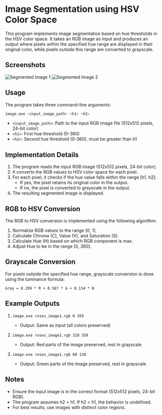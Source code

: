 # Image Segmentation using HSV Color Space

This program implements image segmentation based on hue thresholds in the HSV color space. It takes an RGB image as input and produces an output where pixels within the specified hue range are displayed in their original color, while pixels outside this range are converted to grayscale.

## Screenshots
![Segmented Image 1](https://imgur.com/Bv9nHQt.png)
![Segmented Image 2](https://imgur.com/Jt4iV1R.png)


## Usage

The program takes three command-line arguments:

```bash
image.exe <input_image_path> <h1> <h2>
```

- `<input_image_path>`: Path to the input RGB image file (512x512 pixels, 24-bit color)
- `<h1>`: First hue threshold (0-360)
- `<h2>`: Second hue threshold (0-360), must be greater than h1

## Implementation Details

1. The program reads the input RGB image (512x512 pixels, 24-bit color).
2. It converts the RGB values to HSV color space for each pixel.
3. For each pixel, it checks if the hue value falls within the range [h1, h2]:
   - If yes, the pixel retains its original color in the output.
   - If no, the pixel is converted to grayscale in the output.
4. The resulting segmented image is displayed.

## RGB to HSV Conversion

The RGB to HSV conversion is implemented using the following algorithm:

1. Normalize RGB values to the range [0, 1].
2. Calculate Chroma (C), Value (V), and Saturation (S).
3. Calculate Hue (H) based on which RGB component is max.
4. Adjust Hue to be in the range [0, 360].

## Grayscale Conversion

For pixels outside the specified hue range, grayscale conversion is done using the luminance formula:

```
Gray = 0.299 * R + 0.587 * G + 0.114 * B
```

## Example Outputs

1. `image.exe roses_image1.rgb 0 359`
   - Output: Same as input (all colors preserved)

2. `image.exe roses_image1.rgb 320 359`
   - Output: Red parts of the image preserved, rest in grayscale

3. `image.exe roses_image1.rgb 60 120`
   - Output: Green parts of the image preserved, rest in grayscale

## Notes

- Ensure the input image is in the correct format (512x512 pixels, 24-bit RGB).
- The program assumes h2 > h1. If h2 < h1, the behavior is undefined.
- For best results, use images with distinct color regions.
